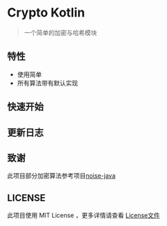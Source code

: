 # Crypto Kotlin

> 一个简单的加密与哈希模块

## 特性

- 使用简单
- 所有算法带有默认实现

## 快速开始

## 更新日志

## 致谢

此项目部分加密算法参考项目[noise-java](https://github.com/rweather/noise-java)

## LICENSE

此项目使用 MIT License ，更多详情请查看 [License文件](./LICENSE)
